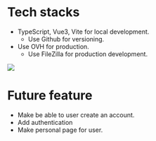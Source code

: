 # Tech stacks 

* TypeScript, Vue3, Vite for local development.
  * Use Github for versioning. 
* Use OVH for production.
  * Use FileZilla for production development.

<img src=https://media.giphy.com/media/v1.Y2lkPTc5MGI3NjExd2JoNDNyYmVmaHlpMGFscTh2cWtpM25uZnIybGhnNjdmdTRwbTc1cCZlcD12MV9pbnRlcm5hbF9naWZfYnlfaWQmY3Q9Zw/rkaKsUP1LHq9ndg1w9/giphy.gif>

# Future feature 
  * Make be able to user create an account. 
  * Add authentication
  * Make personal page for user.



